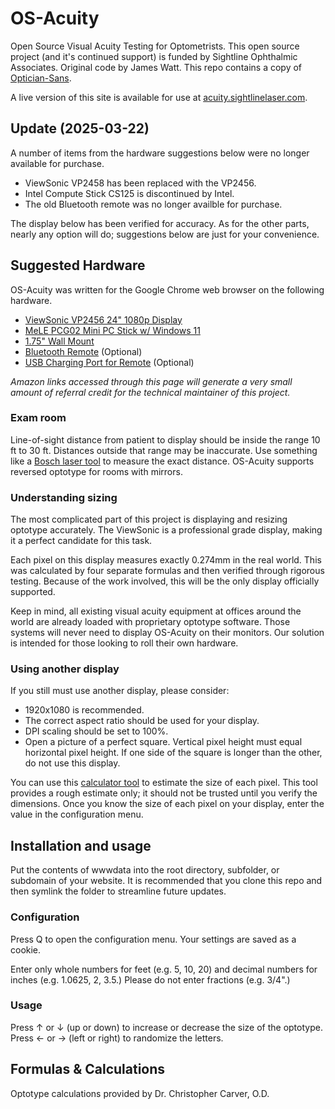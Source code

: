 # OS-Acuity
Open Source Visual Acuity Testing for Optometrists. This open source project (and it's continued support) is funded by Sightline Ophthalmic Associates. Original code by James Watt. This repo contains a copy of [Optician-Sans](https://github.com/anewtypeofinterference/Optician-Sans).

A live version of this site is available for use at [acuity.sightlinelaser.com](https://acuity.sightlinelaser.com).


## Update (2025-03-22)
A number of items from the hardware suggestions below were no longer available for purchase.
* ViewSonic VP2458 has been replaced with the VP2456.
* Intel Compute Stick CS125 is discontinued by Intel.
* The old Bluetooth remote was no longer availble for purchase.

The display below has been verified for accuracy. As for the other parts, nearly any option will do; suggestions below are just for your convenience.

## Suggested Hardware
OS-Acuity was written for the Google Chrome web browser on the following hardware.
* [ViewSonic VP2456 24" 1080p Display](https://amzn.to/4jeJpoO)
* [MeLE PCG02 Mini PC Stick w/ Windows 11](https://amzn.to/4iTG7Xn)
* [1.75" Wall Mount](https://amzn.to/2W1tTpL)
* [Bluetooth Remote](https://amzn.to/4bOxUkZ) (Optional)
* [USB Charging Port for Remote](https://amzn.to/2waxYIK) (Optional)

_Amazon links accessed through this page will generate a very small amount of referral credit for the technical maintainer of this project._

### Exam room
Line-of-sight distance from patient to display should be inside the range 10 ft to 30 ft. Distances outside that range may be inaccurate. Use something like a [Bosch laser tool](https://amzn.to/2YIXEZe) to measure the exact distance. OS-Acuity supports reversed optotype for rooms with mirrors.

### Understanding sizing
The most complicated part of this project is displaying and resizing optotype accurately. The ViewSonic is a professional grade display, making it a perfect candidate for this task.

Each pixel on this display measures exactly 0.274mm in the real world. This was calculated by four separate formulas and then verified through rigorous testing. Because of the work involved, this will be the only display officially supported.

Keep in mind, all existing visual acuity equipment at offices around the world are already loaded with proprietary optotype software. Those systems will never need to display OS-Acuity on their monitors. Our solution is intended for those looking to roll their own hardware.

### Using another display
If you still must use another display, please consider:
* 1920x1080 is recommended.
* The correct aspect ratio should be used for your display.
* DPI scaling should be set to 100%.
* Open a picture of a perfect square. Vertical pixel height must equal horizontal pixel height. If one side of the square is longer than the other, do not use this display.

You can use this [calculator tool](http://lcdtech.info/en/data/pixel.size.htm) to estimate the size of each pixel. This tool provides a rough estimate only; it should not be trusted until you verify the dimensions. Once you know the size of each pixel on your display, enter the value in the configuration menu.

## Installation and usage
Put the contents of wwwdata into the root directory, subfolder, or subdomain of your website. It is recommended that you clone this repo and then symlink the folder to streamline future updates.

### Configuration
Press Q to open the configuration menu. Your settings are saved as a cookie.

Enter only whole numbers for feet (e.g. 5, 10, 20) and decimal numbers for inches (e.g. 1.0625, 2, 3.5.) Please do not enter fractions (e.g. 3/4".)

### Usage
Press ↑ or ↓ (up or down) to increase or decrease the size of the optotype. Press ← or → (left or right) to randomize the letters.

## Formulas & Calculations
Optotype calculations provided by Dr. Christopher Carver, O.D.
